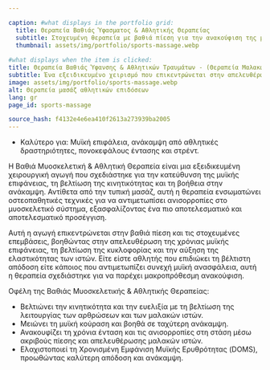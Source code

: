 ```yaml
---

caption: #what displays in the portfolio grid:
  title: Θεραπεία Βαθιάς Ύφασματος & Αθλητικής Θεραπείας
  subtitle: Στοχευμένη θεραπεία με βαθιά πίεση για την ανακούφιση της μυϊκής έντασης, την ενίσχυση της ανάρρωσης και τη βελτίωση της κινητικότητας.
  thumbnail: assets/img/portfolio/sports-massage.webp
  
#what displays when the item is clicked:
title: Θεραπεία Βαθιάς Ύφανσης & Αθλητικών Τραυμάτων - (Θεραπεία Μαλακών Μορφών Βασισμένη στην Οστεοπαθητική)
subtitle: Ένα εξειδικευμένο χειρισμό που επικεντρώνεται στην απελευθέρωση της μυϊκής τάσης, τη βελτίωση της κυκλοφορίας και τη μείωση του πόνου. Αντίθετα από το παραδοσιακό μασάζ, αυτή η προσέγγιση ενσωματώνει οστεοπαθητικές τεχνικές για να αντιμετωπίσει τις ρίζες της δυσφορίας, κάνοντάς το ιδανικό για αθλητές, ενεργά άτομα και όσους αντιμετωπίζουν χρόνια τάση.
image: assets/img/portfolio/sports-massage.webp
alt: Θεραπεία μασάζ αθλητικών επιδόσεων
lang: gr
page_id: sports-massage

source_hash: f4132e4e6ea410f2613a273939ba2005
---
```

- Καλύτερο για: Μυϊκή επιφάλεια, ανάκαμψη από αθλητικές δραστηριότητες, πονοκεφάλους έντασης και στρέντ.

Η Βαθιά Μυοσκελετική & Αθλητική Θεραπεία είναι μια εξειδικευμένη χειρουργική αγωγή που σχεδιάστηκε για την κατεύθυνση της μυϊκής επιφάνειας, τη βελτίωση της κινητικότητας και τη βοήθεια στην ανάκαμψη. Αντίθετα από την τυπική μασάζ, αυτή η θεραπεία ενσωματώνει οστεοπαθητικές τεχνικές για να αντιμετωπίσει ανισορροπίες στο μυοσκελετικό σύστημα, εξασφαλίζοντας ένα πιο αποτελεσματικό και αποτελεσματικό προσέγγιση.

Αυτή η αγωγή επικεντρώνεται στην βαθιά πίεση και τις στοχευμένες επεμβάσεις, βοηθώντας στην απελευθέρωση της χρόνιας μυϊκής επιφάνειας, τη βελτίωση της κυκλοφορίας και την αύξηση της ελαστικότητας των ιστών. Είτε είστε αθλητής που επιδιώκει τη βέλτιστη απόδοση είτε κάποιος που αντιμετωπίζει συνεχή μυϊκή ανασφάλεια, αυτή η θεραπεία σχεδιάστηκε για να παρέχει μακροπρόθεσμη ανακούφιση.

Οφέλη της Βαθιάς Μυοσκελετικής & Αθλητικής Θεραπείας:
- Βελτιώνει την κινητικότητα και την ευελιξία με τη βελτίωση της λειτουργίας των αρθρώσεων και των μαλακών ιστών.
- Μειώνει τη μυϊκή κούραση και βοηθά σε ταχύτερη ανάκαμψη.
- Ανακουφίζει τη χρόνια ένταση και τις ανισορροπίες στη στάση μέσω ακριβούς πίεσης και απελευθέρωσης μαλακών ιστών.
- Ελαχιστοποιεί τη Χρονισμένη Εμφάνιση Μυϊκής Ερυθρότητας (DOMS), προωθώντας καλύτερη απόδοση και ανάκαμψη.